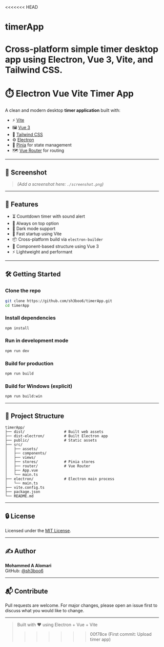 <<<<<<< HEAD
# timerApp
Cross-platform simple timer desktop app using Electron, Vue 3, Vite, and Tailwind CSS.
=======
# ⏱️ Electron Vue Vite Timer App

A clean and modern desktop **timer application** built with:

- ⚡ [Vite](https://vitejs.dev/)
- 🖼️ [Vue 3](https://vuejs.org/)
- 🎨 [Tailwind CSS](https://tailwindcss.com/)
- ⚙️ [Electron](https://www.electronjs.org/)
- 🧩 [Pinia](https://pinia.vuejs.org/) for state management
- 🗺️ [Vue Router](https://router.vuejs.org/) for routing

---

## 📸 Screenshot

> *(Add a screenshot here: `./screenshot.png`)*

---

## 🚀 Features

- ⏳ Countdown timer with sound alert
- 📌 Always on top option
- 🌙 Dark mode support
- 💨 Fast startup using Vite
- 📦 Cross-platform build via `electron-builder`
- 🧩 Component-based structure using Vue 3
- ⚡ Lightweight and performant

---

## 🛠️ Getting Started

### Clone the repo

```bash
git clone https://github.com/sh3boo6/timerApp.git
cd timerApp
```

### Install dependencies

```bash
npm install
```

### Run in development mode

```bash
npm run dev
```

### Build for production

```bash
npm run build
```

### Build for Windows (explicit)

```bash
npm run build:win
```

---

## 📁 Project Structure

```
timerApp/
├── dist/                  # Built web assets
├── dist-electron/         # Built Electron app
├── public/                # Static assets
├── src/
│   ├── assets/
│   ├── components/
│   ├── views/
│   ├── stores/            # Pinia stores
│   ├── router/            # Vue Router
│   ├── App.vue
│   └── main.ts
├── electron/              # Electron main process
│   └── main.ts
├── vite.config.ts
├── package.json
└── README.md
```

---

## 🔒 License

Licensed under the [MIT License](./LICENSE).

---

## ✍️ Author

**Mohammed A Alomari**  
GitHub: [@sh3boo6](https://github.com/sh3boo6)

---

## 📬 Contribute

Pull requests are welcome. For major changes, please open an issue first to discuss what you would like to change.

---

> Built with ❤️ using Electron + Vue + Vite
>>>>>>> 00f78ce (First commit: Upload timer app)
